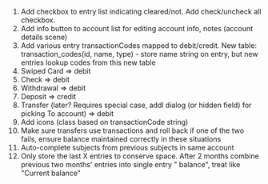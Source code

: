 1. Add checkbox to entry list indicating cleared/not. Add check/uncheck all checkbox.
1. Add info button to account list for editing account info, notes (account details scene)
1. Add various entry transactionCodes mapped to debit/credit. New table: transaction_codes(id, name, type) - store name string on entry, but new entries lookup codes from this new table
  1. Swiped Card => debit
  1. Check => debit
  1. Withdrawal => debit
  1. Deposit => credit
  1. Transfer (later? Requires special case, addl dialog (or hidden field) for picking To account) => debit
1. Add icons (class based on transactionCode string)
1. Make sure transfers use transactions and roll back if one of the two fails, ensure balance maintained correctly in these situations
1. Auto-complete subjects from previous subjects in same account
1. Only store the last X entries to conserve space. After 2 months combine previous two months' entries into single entry "<Month> balance", treat like "Current balance"